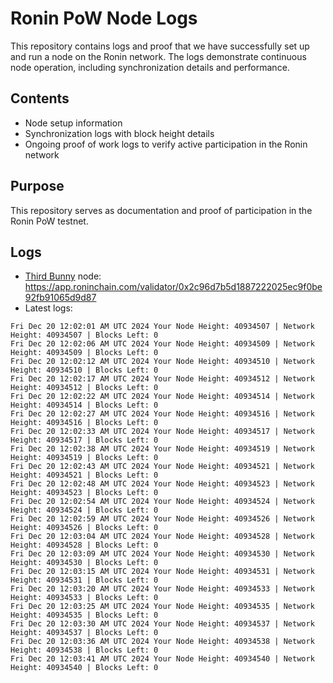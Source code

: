 # Ronin PoW Node Logs

This repository contains logs and proof that we have successfully set up and run a node on the Ronin network. The logs demonstrate continuous node operation, including synchronization details and performance.

## Contents

- Node setup information
- Synchronization logs with block height details
- Ongoing proof of work logs to verify active participation in the Ronin network

## Purpose

This repository serves as documentation and proof of participation in the Ronin PoW testnet.

## Logs

- [Third Bunny](https://thirdbunny.xyz/) node: https://app.roninchain.com/validator/0x2c96d7b5d1887222025ec9f0be92fb91065d9d87
- Latest logs:
```
Fri Dec 20 12:02:01 AM UTC 2024 Your Node Height: 40934507 | Network Height: 40934507 | Blocks Left: 0
Fri Dec 20 12:02:06 AM UTC 2024 Your Node Height: 40934509 | Network Height: 40934509 | Blocks Left: 0
Fri Dec 20 12:02:12 AM UTC 2024 Your Node Height: 40934510 | Network Height: 40934510 | Blocks Left: 0
Fri Dec 20 12:02:17 AM UTC 2024 Your Node Height: 40934512 | Network Height: 40934512 | Blocks Left: 0
Fri Dec 20 12:02:22 AM UTC 2024 Your Node Height: 40934514 | Network Height: 40934514 | Blocks Left: 0
Fri Dec 20 12:02:27 AM UTC 2024 Your Node Height: 40934516 | Network Height: 40934516 | Blocks Left: 0
Fri Dec 20 12:02:33 AM UTC 2024 Your Node Height: 40934517 | Network Height: 40934517 | Blocks Left: 0
Fri Dec 20 12:02:38 AM UTC 2024 Your Node Height: 40934519 | Network Height: 40934519 | Blocks Left: 0
Fri Dec 20 12:02:43 AM UTC 2024 Your Node Height: 40934521 | Network Height: 40934521 | Blocks Left: 0
Fri Dec 20 12:02:48 AM UTC 2024 Your Node Height: 40934523 | Network Height: 40934523 | Blocks Left: 0
Fri Dec 20 12:02:54 AM UTC 2024 Your Node Height: 40934524 | Network Height: 40934524 | Blocks Left: 0
Fri Dec 20 12:02:59 AM UTC 2024 Your Node Height: 40934526 | Network Height: 40934526 | Blocks Left: 0
Fri Dec 20 12:03:04 AM UTC 2024 Your Node Height: 40934528 | Network Height: 40934528 | Blocks Left: 0
Fri Dec 20 12:03:09 AM UTC 2024 Your Node Height: 40934530 | Network Height: 40934530 | Blocks Left: 0
Fri Dec 20 12:03:15 AM UTC 2024 Your Node Height: 40934531 | Network Height: 40934531 | Blocks Left: 0
Fri Dec 20 12:03:20 AM UTC 2024 Your Node Height: 40934533 | Network Height: 40934533 | Blocks Left: 0
Fri Dec 20 12:03:25 AM UTC 2024 Your Node Height: 40934535 | Network Height: 40934535 | Blocks Left: 0
Fri Dec 20 12:03:30 AM UTC 2024 Your Node Height: 40934537 | Network Height: 40934537 | Blocks Left: 0
Fri Dec 20 12:03:36 AM UTC 2024 Your Node Height: 40934538 | Network Height: 40934538 | Blocks Left: 0
Fri Dec 20 12:03:41 AM UTC 2024 Your Node Height: 40934540 | Network Height: 40934540 | Blocks Left: 0
```
